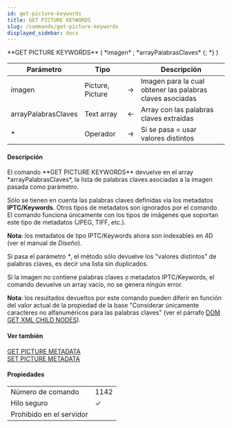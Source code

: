 ```yaml
---
id: get-picture-keywords
title: GET PICTURE KEYWORDS
slug: /commands/get-picture-keywords
displayed_sidebar: docs
---
```


<!--REF #_command_.GET PICTURE KEYWORDS.Syntax-->**GET PICTURE KEYWORDS** ( *imagen* ; *arrayPalabrasClaves* {; *} )<!-- END REF-->
<!--REF #_command_.GET PICTURE KEYWORDS.Params-->
| Parámetro | Tipo |  | Descripción |
| --- | --- | --- | --- |
| imagen | Picture, Picture | &#8594;  | Imagen para la cual obtener las palabras claves asociadas |
| arrayPalabrasClaves | Text array | &#8592; | Array con las palabras claves extraídas |
| * | Operador | &#8594;  | Si se pasa = usar valores distintos |

<!-- END REF-->

#### Descripción 

<!--REF #_command_.GET PICTURE KEYWORDS.Summary-->El comando **GET PICTURE KEYWORDS** devuelve en el array *arrayPalabrasClaves*, la lista de palabras claves asociadas a la imagen pasada como parámetro.<!-- END REF-->  
  
Sólo se tienen en cuenta las palabras claves definidas vía los metadatos **IPTC/Keywords**. Otros tipos de metadatos son ignorados por el comando. El comando funciona únicamente con los tipos de imágenes que soportan este tipo de metadatos (JPEG, TIFF, etc.).  
  
**Nota**: los metadatos de tipo IPTC/Keywords ahora son indexables en 4D (ver el manual de *Diseño*).   
  
Si pasa el parámetro *\**, el método sólo devuelve los "valores distintos" de palabras claves, es decir una lista sin duplicados.  
  
Si la imagen no contiene palabras claves o metadatos IPTC/Keywords, el comando devuelve un array vacío, no se genera ningún error.  
  
**Nota**: los resultados devueltos por este comando pueden diferir en función del valor actual de la propiedad de la base "Considerar únicamente caracteres no alfanuméricos para las palabras claves" (ver el párrafo [DOM GET XML CHILD NODES](dom-get-xml-child-nodes.md)).

#### Ver también 

[GET PICTURE METADATA](get-picture-metadata.md)  
[SET PICTURE METADATA](set-picture-metadata.md)  

#### Propiedades
|  |  |
| --- | --- |
| Número de comando | 1142 |
| Hilo seguro | &check; |
| Prohibido en el servidor ||


